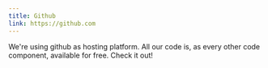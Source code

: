 ```yaml
---
title: Github
link: https://github.com
---
```

We're using github as hosting platform. All our code is, as every other code component, available for free. Check it out!